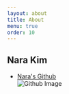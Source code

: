 ```yaml
---
layout: about
title: About
menu: true
order: 10
---
```


## Nara Kim

- [Nara's Github](https://github.com/nara-kim) <br>
![Github Image](https://ghchart.rshah.org/nara-kim)
